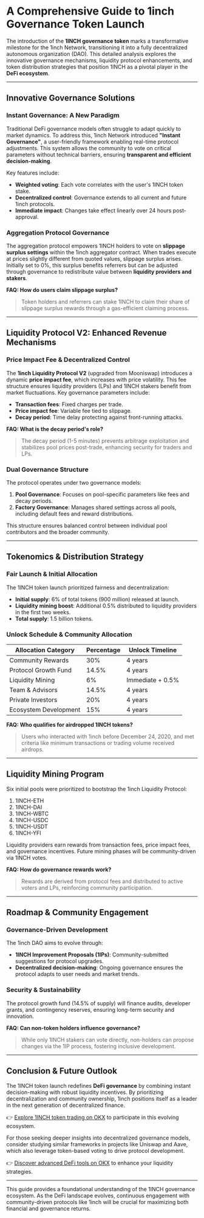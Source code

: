 # A Comprehensive Guide to 1inch Governance Token Launch  

The introduction of the **1INCH governance token** marks a transformative milestone for the 1inch Network, transitioning it into a fully decentralized autonomous organization (DAO). This detailed analysis explores the innovative governance mechanisms, liquidity protocol enhancements, and token distribution strategies that position 1INCH as a pivotal player in the **DeFi ecosystem**.  

---

## Innovative Governance Solutions  

### Instant Governance: A New Paradigm  
Traditional DeFi governance models often struggle to adapt quickly to market dynamics. To address this, 1inch Network introduced **"Instant Governance"**, a user-friendly framework enabling real-time protocol adjustments. This system allows the community to vote on critical parameters without technical barriers, ensuring **transparent and efficient decision-making**.  

Key features include:  
- **Weighted voting**: Each vote correlates with the user's 1INCH token stake.  
- **Decentralized control**: Governance extends to all current and future 1inch protocols.  
- **Immediate impact**: Changes take effect linearly over 24 hours post-approval.  

### Aggregation Protocol Governance  
The aggregation protocol empowers 1INCH holders to vote on **slippage surplus settings** within the 1inch aggregator contract. When trades execute at prices slightly different from quoted values, slippage surplus arises. Initially set to 0%, this surplus benefits referrers but can be adjusted through governance to redistribute value between **liquidity providers and stakers**.  

**FAQ: How do users claim slippage surplus?**  
> Token holders and referrers can stake 1INCH to claim their share of slippage surplus rewards through a gas-efficient claiming process.  

---

## Liquidity Protocol V2: Enhanced Revenue Mechanisms  

### Price Impact Fee & Decentralized Control  
The **1inch Liquidity Protocol V2** (upgraded from Mooniswap) introduces a dynamic **price impact fee**, which increases with price volatility. This fee structure ensures liquidity providers (LPs) and 1INCH stakers benefit from market fluctuations. Key governance parameters include:  
- **Transaction fees**: Fixed charges per trade.  
- **Price impact fee**: Variable fee tied to slippage.  
- **Decay period**: Time delay protecting against front-running attacks.  

**FAQ: What is the decay period's role?**  
> The decay period (1-5 minutes) prevents arbitrage exploitation and stabilizes pool prices post-trade, enhancing security for traders and LPs.  

### Dual Governance Structure  
The protocol operates under two governance models:  
1. **Pool Governance**: Focuses on pool-specific parameters like fees and decay periods.  
2. **Factory Governance**: Manages shared settings across all pools, including default fees and reward distributions.  

This structure ensures balanced control between individual pool contributors and the broader community.  

---

## Tokenomics & Distribution Strategy  

### Fair Launch & Initial Allocation  
The 1INCH token launch prioritized fairness and decentralization:  
- **Initial supply**: 6% of total tokens (900 million) released at launch.  
- **Liquidity mining boost**: Additional 0.5% distributed to liquidity providers in the first two weeks.  
- **Total supply**: 1.5 billion tokens.  

### Unlock Schedule & Community Allocation  
| Allocation Category          | Percentage | Unlock Timeline |  
|-----------------------------|------------|------------------|  
| Community Rewards           | 30%        | 4 years          |  
| Protocol Growth Fund        | 14.5%      | 4 years          |  
| Liquidity Mining            | 6%         | Immediate + 0.5%|  
| Team & Advisors             | 14.5%      | 4 years          |  
| Private Investors           | 20%        | 4 years          |  
| Ecosystem Development       | 15%        | 4 years          |  

**FAQ: Who qualifies for airdropped 1INCH tokens?**  
> Users who interacted with 1inch before December 24, 2020, and met criteria like minimum transactions or trading volume received airdrops.  

---

## Liquidity Mining Program  

Six initial pools were prioritized to bootstrap the 1inch Liquidity Protocol:  
1. 1INCH-ETH  
2. 1INCH-DAI  
3. 1INCH-WBTC  
4. 1INCH-USDC  
5. 1INCH-USDT  
6. 1INCH-YFI  

Liquidity providers earn rewards from transaction fees, price impact fees, and governance incentives. Future mining phases will be community-driven via 1INCH votes.  

**FAQ: How do governance rewards work?**  
> Rewards are derived from protocol fees and distributed to active voters and LPs, reinforcing community participation.  

---

## Roadmap & Community Engagement  

### Governance-Driven Development  
The 1inch DAO aims to evolve through:  
- **1INCH Improvement Proposals (1IPs)**: Community-submitted suggestions for protocol upgrades.  
- **Decentralized decision-making**: Ongoing governance ensures the protocol adapts to user needs and market trends.  

### Security & Sustainability  
The protocol growth fund (14.5% of supply) will finance audits, developer grants, and contingency reserves, ensuring long-term security and innovation.  

**FAQ: Can non-token holders influence governance?**  
> While only 1INCH stakers can vote directly, non-holders can propose changes via the 1IP process, fostering inclusive development.  

---

## Conclusion & Future Outlook  

The 1INCH token launch redefines **DeFi governance** by combining instant decision-making with robust liquidity incentives. By prioritizing decentralization and community ownership, 1inch positions itself as a leader in the next generation of decentralized finance.  

👉 [Explore 1INCH token trading on OKX](https://bit.ly/okx-bonus) to participate in this evolving ecosystem.  

For those seeking deeper insights into decentralized governance models, consider studying similar frameworks in projects like Uniswap and Aave, which also leverage token-based voting to drive protocol development.  

👉 [Discover advanced DeFi tools on OKX](https://bit.ly/okx-bonus) to enhance your liquidity strategies.  

--- 

This guide provides a foundational understanding of the 1INCH governance ecosystem. As the DeFi landscape evolves, continuous engagement with community-driven protocols like 1inch will be crucial for maximizing both financial and governance returns.